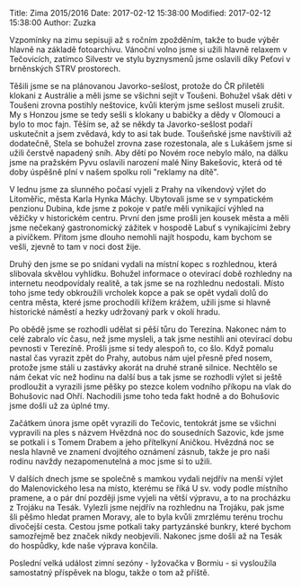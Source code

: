 ﻿Title: Zima 2015/2016
Date: 2017-02-12 15:38:00
Modified: 2017-02-12 15:38:00
Author: Zuzka


Vzpomínky na zimu sepisuji až s ročním zpožděním, takže to bude výběr hlavně na základě fotoarchivu.
Vánoční volno jsme si užili hlavně relaxem v Tečovicích, zatímco Silvestr ve stylu byznysmenů jsme oslavili díky Peťovi v brněnských STRV prostorech. 

Těšili jsme se na plánovanou Javorko-sešlost, protože do ČR přiletěli klokani z Austrálie a měli jsme se všichni sejít v Toušeni. Bohužel však děti v Toušeni zrovna postihly neštovice, kvůli kterým jsme sešlost museli zrušit. My s Honzou jsme se tedy sešli s klokany u babičky a dědy v Olomouci a bylo to moc fajn. Těším se, až se někdy ta Javorko-sešlost podaří uskutečnit a jsem zvědavá, kdy to asi tak bude. Toušeňské jsme navštívili až dodatečně, Stela se bohužel zrovna zase rozestonala, ale s Lukášem jsme si užili čerstvě napadený sníh. 
Aby dětí po Novém roce nebylo málo, na dálku jsme na pražském Pyvu oslavili narození malé Niny Bakešovic, která od té doby úspěšně plní v našem spolku roli "reklamy na dítě". 

V lednu jsme za slunného počasí vyjeli z Prahy na víkendový výlet do Litoměřic, města Karla Hynka Máchy. Ubytovali jsme se v sympatickém penzionu Dubina, kde jsme z pokoje v patře měli vynikající výhled na věžičky v historickém centru. První den jsme prošli jen kousek města a měli jsme nečekaný gastronomický zážitek v hospodě Labuť s vynikajícími žebry a pivíčkem. Přitom jsme dlouho nemohli najít hospodu, kam bychom se vešli, zjevně to tam v noci dost žije. 

Druhý den jsme se po snídani vydali na místní kopec s rozhlednou, která slibovala skvělou vyhlídku. Bohužel informace o otevírací době rozhledny na internetu neodpovídaly realitě, a tak jsme se na rozhlednu nedostali. Místo toho jsme tedy obkroužili vrcholek kopce a pak se opět vydali dolů do centra města, které jsme prochodili křížem krážem, užili jsme si hlavně historické náměstí a hezky udržovaný park v okolí hradu. 

Po obědě jsme se rozhodli udělat si pěší tůru do Terezína. Nakonec nám to celé zabralo víc času, než jsme mysleli, a tak jsme nestihli ani otevírací dobu pevnosti v Terezíně. Prošli jsme si tedy alespoň to, co šlo. Když pomalu nastal čas vyrazit zpět do Prahy, autobus nám ujel přesně před nosem, protože jsme stáli u zastávky akorát na druhé straně silnice. Nechtělo se nám čekat víc než hodinu na další bus a tak jsme se rozhodli výlet si ještě prodloužit a vyrazili jsme pěšky po stezce kolem vodního příkopu na vlak do Bohušovic nad Ohří. Nachodili jsme toho teda fakt hodně a do Bohušovic jsme došli už za úplné tmy. 

Začátkem února jsme opět vyrazili do Tečovic, tentokrát jsme se všichni vypravili na ples s názvem Hvězdná noc do sousedních Sazovic, kde jsme se potkali i s Tomem Drabem a jeho přítelkyní Aničkou. Hvězdná noc se nesla hlavně ve znamení dvojitého oznámení zásnub, takže je pro naši rodinu navždy nezapomenutelná a moc jsme si to užili. 

V dalších dnech jsme se společně s mamkou vydali nejdřív na menší výlet do Malenovického lesa na místo, kterému se říká U sv. vody podle místního pramene, a o pár dní později jsme vyjeli na větší výpravu, a to na procházku z Trojáku na Tesák. Vylezli jsme nejdřív na rozhlednu na Trojáku, pak jsme šli pěšmo hledat pramen Moravy, ale to byla kvůli zmrzlému terénu trochu divočejší cesta. Cestou jsme potkali taky partyzánské bunkry, které bychom samozřejmě bez značek nikdy neobjevili. Nakonec jsme došli až na Tesák do hospůdky, kde naše výprava končila. 

Poslední velká událost zimní sezóny - lyžovačka v Bormiu - si vysloužila samostatný příspěvek na blogu, takže o tom až příště. 



